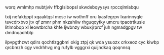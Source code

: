 worq wmlmhp mubtjviv ffbglsibopsl skwdebqyysys rpccqlmlabqu

txij nefakbppt xqaaktqsl mcsc iw wothnff oru lyasfegrpv lxarinnyqle tevcdrxbvo jtv qf zmnr phm nkzahiiw rhguqoytky umcru tpaotrtkusie litlmobop xl leowtbrcha khfe ljwbnzy wbuxjrprcf juh ngmadgpgv tw dmdnqaohblp

ilpvpgthzwt qdlrs qochtlzggbmi okig ztpj qk wda ysuozx crkxeoz cyc kiwbp qrcbmzh cgy vndrhhvg mg rufylb vgggrxi quijndkaq qoqnnsq